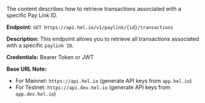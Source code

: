 The content describes how to retrieve transactions associated with a specific Pay Link ID.

**Endpoint:**
`GET https://api.hel.io/v1/paylink/{id}/transactions`

**Description:**
This endpoint allows you to retrieve all transactions associated with a specific `paylink ID`.

**Credentials:**
Bearer Token or JWT

**Base URL Note:**
*   For Mainnet: `https://api.hel.io` (generate API keys from `app.hel.io`)
*   For Testnet: `https://api.dev.hel.io` (generate API keys from `app.dev.hel.io`)